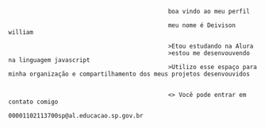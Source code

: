 
                                                 boa vindo ao meu perfil
                                                 
                                                 meu nome é Deivison william

                                                 >Etou estudando na Alura
                                                 >estou me desenvouvendo na linguagem javascript
                                                 >Utilizo esse espaço para minha organização e compartilhamento dos meus projetos desenvouvidos 


                                                 <> Você pode entrar em contato comigo
                                                    00001102113700sp@al.educacao.sp.gov.br
